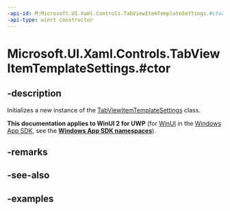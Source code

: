 ```yaml
---
-api-id: M:Microsoft.UI.Xaml.Controls.TabViewItemTemplateSettings.#ctor
-api-type: winrt constructor
---
```


# Microsoft.UI.Xaml.Controls.TabViewItemTemplateSettings.#ctor

<!--
public TabViewItemTemplateSettings ();
-->

## -description

Initializes a new instance of the [TabViewItemTemplateSettings](tabviewitemtemplatesettings.md) class.

**This documentation applies to WinUI 2 for UWP** (for [WinUI](/windows/apps/winui/winui3/) in the [Windows App SDK](/windows/apps/windows-app-sdk/), see the **[Windows App SDK namespaces](/windows/windows-app-sdk/api/winrt/)**).

## -remarks

## -see-also

## -examples

